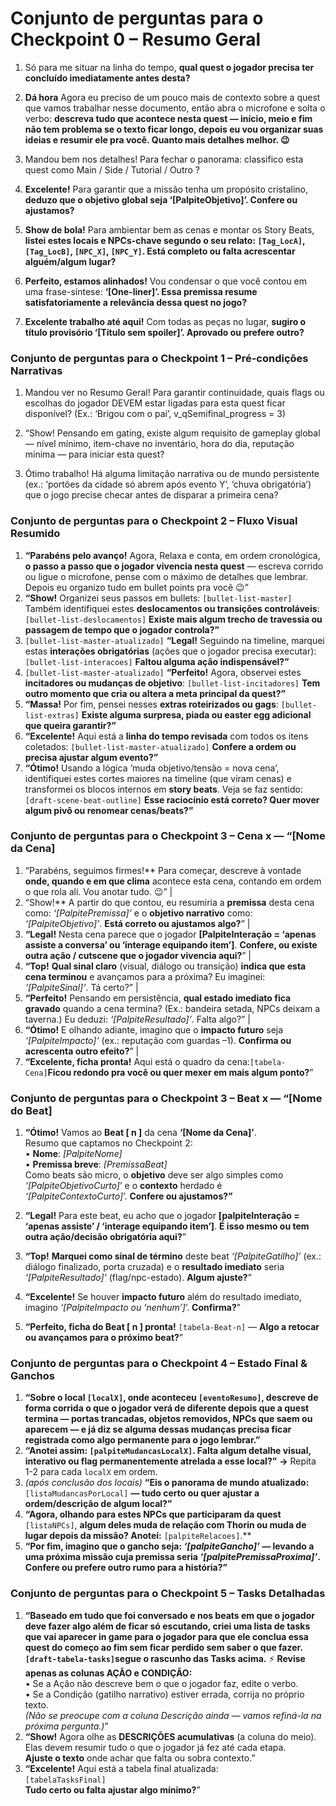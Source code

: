 # Conjunto de perguntas para o **Checkpoint 0 – Resumo Geral**

1. Só para me situar na linha do tempo, **qual quest o jogador precisa ter concluído imediatamente antes desta?**

2. **Dá hora**  Agora eu preciso de um pouco mais de contexto sobre a quest que vamos trabalhar nesse documento, então abra o microfone e solta o verbo: **descreva tudo que acontece nesta quest — início, meio e fim não tem problema se o texto ficar longo, depois eu vou organizar suas ideias e resumir ele pra você. Quanto mais detalhes melhor. 😉**

3. Mandou bem nos detalhes! Para fechar o panorama: classifico esta quest como Main / Side / Tutorial / Outro ?

4. **Excelente!** Para garantir que a missão tenha um propósito cristalino, **deduzo que o objetivo global seja ‘\[PalpiteObjetivo]’. Confere ou ajustamos?**

5. **Show de bola!** Para ambientar bem as cenas e montar os Story Beats, **listei estes locais e NPCs-chave segundo o seu relato: `[Tag_LocA]`, `[Tag_LocB]`, `[NPC_X]`, `[NPC_Y]`. Está completo ou falta acrescentar alguém/algum lugar?**

6. **Perfeito, estamos alinhados!** Vou condensar o que você contou em uma frase-síntese: **‘\[One-liner]’. Essa premissa resume satisfatoriamente a relevância dessa quest no jogo?**

7. **Excelente trabalho até aqui!** Com todas as peças no lugar, **sugiro o título provisório ‘\[Título sem spoiler]’. Aprovado ou prefere outro?**

### Conjunto de perguntas para o **Checkpoint 1 – Pré-condições Narrativas**

1. Mandou ver no Resumo Geral! Para garantir continuidade, quais flags ou escolhas do jogador DEVEM estar ligadas para esta quest ficar disponível? (Ex.: ‘Brigou com o pai’, v_qSemifinal_progress = 3)

2. “Show! Pensando em gating, existe algum requisito de gameplay global — nível mínimo, item-chave no inventário, hora do dia, reputação mínima — para iniciar esta quest?

3. Ótimo trabalho! Há alguma limitação narrativa ou de mundo persistente (ex.: ‘portões da cidade só abrem após evento Y’, ‘chuva obrigatória’) que o jogo precise checar antes de disparar a primeira cena?

### Conjunto de perguntas para o **Checkpoint 2 – Fluxo Visual Resumido**

1. **“Parabéns pelo avanço!** Agora, Relaxa e conta, em ordem cronológica, **o passo a passo que o jogador vivencia nesta quest** — escreva corrido ou ligue o microfone, pense com o máximo de detalhes que lembrar. Depois eu organizo tudo em bullet points pra você 😉”
2. **“Show!** Organizei seus passos em bullets: `[bullet-list-master]` Também identifiquei estes **deslocamentos ou transições controláveis**: `[bullet-list-deslocamentos]` **Existe mais algum trecho de travessia ou passagem de tempo que o jogador controla?”**
3. `[bullet-list-master-atualizado]` **“Legal!** Seguindo na timeline, marquei estas **interações obrigatórias** (ações que o jogador precisa executar): `[bullet-list-interacoes]` **Faltou alguma ação indispensável?”**
4. `[bullet-list-master-atualizado]` **“Perfeito!** Agora, observei estes **incitadores ou mudanças de objetivo**: `[bullet-list-incitadores]` **Tem outro momento que cria ou altera a meta principal da quest?”**
5. **“Massa!** Por fim, pensei nesses **extras roteirizados ou gags**: `[bullet-list-extras]` **Existe alguma surpresa, piada ou easter egg adicional que queira garantir?”**
6. **“Excelente!** Aqui está a **linha do tempo revisada** com todos os itens coletados: `[bullet-list-master-atualizado]`  **Confere a ordem ou precisa ajustar algum evento?”**
7. **“Ótimo!** Usando a lógica ‘muda objetivo/tensão = nova cena’, identifiquei estes cortes maiores na timeline (que viram cenas) e transformei os blocos internos em **story beats**. Veja se faz sentido: `[draft-scene-beat-outline]` **Esse raciocínio está correto? Quer mover algum pivô ou renomear cenas/beats?”**

### Conjunto de perguntas para o **Checkpoint 3 – Cena x — “[Nome da Cena]**

1. “Parabéns, seguimos firmes!** Para começar, descreve à vontade **onde, quando e em que clima** acontece esta cena, contando em ordem o que rola ali. Vou anotar tudo. 😉”                                |
2. “Show!** A partir do que contou, eu resumiria a **premissa** desta cena como: *‘\[PalpitePremissa]’* e o **objetivo narrativo** como: *‘\[PalpiteObjetivo]’*. **Está correto ou ajustamos algo?**”       |
3. **“Legal!** Nesta cena parece que o jogador **\[PalpiteInteração = ‘apenas assiste a conversa’ ou ‘interage equipando item’]**. **Confere, ou existe outra ação / cutscene que o jogador vivencia aqui?**” |
4. **“Top!** **Qual sinal claro** (visual, diálogo ou transição) **indica que esta cena terminou** e avançamos para a próxima? Eu imaginei: *‘\[PalpiteSinal]’*. Tá certo?”                                   |
5. **“Perfeito!** Pensando em persistência, **qual estado imediato fica gravado** quando a cena termina? (Ex.: bandeira setada, NPCs deixam a taverna.) Eu deduzi: *‘\[PalpiteResultado]’*. Falta algo?”      |
6. **“Ótimo!** E olhando adiante, imagino que o **impacto futuro** seja *‘\[PalpiteImpacto]’* (ex.: reputação com guardas –1). **Confirma ou acrescenta outro efeito?**”                                      |
7. **“Excelente, ficha pronta!** Aqui está o quadro da cena:`[tabela-Cena]`**Ficou redondo pra você ou quer mexer em mais algum ponto?**”

### Conjunto de perguntas para o **Checkpoint 3 – Beat x — “[Nome do Beat]**

1. **“Ótimo!** Vamos ao **Beat \[ n ]** da cena **‘\[Nome da Cena]’**.<br>Resumo que captamos no Checkpoint 2:<br>• **Nome**: *\[PalpiteNome]*<br>• **Premissa breve**: *\[PremissaBeat]*<br>Como beats são micro, o **objetivo** deve ser algo simples como *‘\[PalpiteObjetivoCurto]*’ e o **contexto** herdado é *‘\[PalpiteContextoCurto]*’. **Confere ou ajustamos?”**

2. **“Legal!** Para este beat, eu acho que o jogador **\[palpiteInteração = ‘apenas assiste’ / ‘interage equipando item’]**. **É isso mesmo ou tem outra ação/decisão obrigatória aqui?**”

3. **“Top!** **Marquei como sinal de término** deste beat *‘\[PalpiteGatilho]’* (ex.: diálogo finalizado, porta cruzada) e o **resultado imediato** seria *‘\[PalpiteResultado]’* (flag/npc-estado). **Algum ajuste?**”

4. **“Excelente!** Se houver **impacto futuro** além do resultado imediato, imagino *‘\[PalpiteImpacto ou ‘nenhum’]*’. **Confirma?**”

5. **“Perfeito, ficha do Beat \[ n ] pronta!** `[tabela-Beat-n]` — **Algo a retocar ou avançamos para o próximo beat?**”

### Conjunto de perguntas para o **Checkpoint 4 – Estado Final & Ganchos**

1. **“Sobre o local `[localX]`, onde aconteceu `[eventoResumo]`, descreve de forma corrida o que o jogador verá de diferente depois que a quest termina — portas trancadas, objetos removidos, NPCs que saem ou aparecem — e já diz se alguma dessas mudanças precisa ficar registrada como algo permanente para o jogo lembrar.”**
2. **“Anotei assim: `[palpiteMudancasLocalX]`. Falta algum detalhe visual, interativo ou flag permanentemente atrelada a esse local?”**
**→** Repita 1-2 para cada `localX` em ordem.
3. *(após conclusão dos locais)* **“Eis o panorama de mundo atualizado:** `[listaMudancasPorLocal]` **— tudo certo ou quer ajustar a ordem/descrição de algum local?”**
4. **“Agora, olhando para estes NPCs que participaram da quest** `[listaNPCs]`, **algum deles muda de relação com Thorin ou muda de lugar depois da missão? Anotei:** `[palpiteRelacoes]`.\*\*
5. **“Por fim, imagino que o gancho seja: *‘\[palpiteGancho]’* — levando a uma próxima missão cuja premissa seria *‘\[palpitePremissaProxima]’*. Confere ou prefere outro rumo para a história?”**

### Conjunto de perguntas para o **Checkpoint 5 – Tasks Detalhadas**

1. **“Baseado em tudo que foi conversado e nos beats em que o jogador deve fazer algo além de ficar só escutando, criei uma lista de tasks que vai aparecer in game para o jogador para que ele conclua essa quest do começo ao fim sem ficar perdido sem saber o que fazer. `[draft-tabela-tasks]`segue o rascunho das Tasks acima.** ⚡ **Revise apenas as colunas AÇÃO e CONDIÇÃO:**<br>• Se a Ação não descreve bem o que o jogador faz, edite o verbo.<br>• Se a Condição (gatilho narrativo) estiver errada, corrija no próprio texto.<br>*(Não se preocupe com a coluna Descrição ainda — vamos refiná-la na próxima pergunta.)*”
2. **“Show!** Agora olhe as **DESCRIÇÕES acumulativas** (a coluna do meio). Elas devem resumir tudo o que o jogador já fez até cada etapa.<br>**Ajuste o texto** onde achar que falta ou sobra contexto.”
3. **“Excelente!** Aqui está a tabela final atualizada:<br>`[tabelaTasksFinal]`<br>**Tudo certo ou falta ajustar algo mínimo?**”

